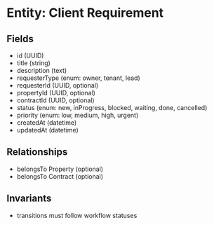 # Entity: Client Requirement

## Fields
- id (UUID)
- title (string)
- description (text)
- requesterType (enum: owner, tenant, lead)
- requesterId (UUID, optional)
- propertyId (UUID, optional)
- contractId (UUID, optional)
- status (enum: new, inProgress, blocked, waiting, done, cancelled)
- priority (enum: low, medium, high, urgent)
- createdAt (datetime)
- updatedAt (datetime)

## Relationships
- belongsTo Property (optional)
- belongsTo Contract (optional)

## Invariants
- transitions must follow workflow statuses
